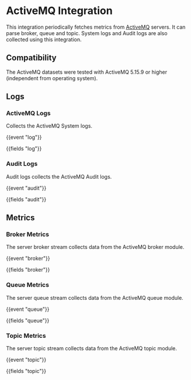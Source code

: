 # ActiveMQ Integration

This integration periodically fetches metrics from [ActiveMQ](https://activemq.apache.org/) servers. It can parse broker, queue and topic.
System logs and Audit logs are also collected using this integration.

## Compatibility

The ActiveMQ datasets were tested with ActiveMQ 5.15.9 or higher (independent from operating system).

## Logs

### ActiveMQ Logs

Collects the ActiveMQ System logs.

{{event "log"}}

{{fields "log"}}

### Audit Logs

Audit logs collects the ActiveMQ Audit logs.

{{event "audit"}}

{{fields "audit"}}

## Metrics

### Broker Metrics

The server broker stream collects data from the ActiveMQ broker module. 

{{event "broker"}}

{{fields "broker"}}

### Queue Metrics

The server queue stream collects data from the ActiveMQ queue module.

{{event "queue"}}

{{fields "queue"}}

### Topic Metrics

The server topic stream collects data from the ActiveMQ topic module.

{{event "topic"}}

{{fields "topic"}}
